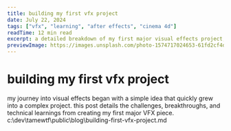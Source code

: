 ```yaml
---
title: building my first vfx project
date: July 22, 2024
tags: ["vfx", "learning", "after effects", "cinema 4d"]
readTime: 12 min read
excerpt: a detailed breakdown of my first major visual effects project, including challenges faced, solutions found, and lessons learned.
previewImage: https://images.unsplash.com/photo-1574717024653-61fd2cf4d44d?w=800&h=600&fit=crop&crop=center
---
```


# building my first vfx project

my journey into visual effects began with a simple idea that quickly grew into a complex project. this post details the challenges, breakthroughs, and technical learnings from creating my first major VFX piece.</content>
<parameter name="filePath">c:\dev\tamewtf\public\blog\building-first-vfx-project.md